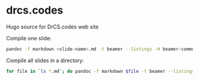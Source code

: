 # drcs.codes

Hugo source for DrCS.codes web site


Compile one slide:
```sh
pandoc -f markdown <slide-name>.md -t beamer --listings -H beamer-common.tex -o <slide-name>.pdf
```



Compile all slides in a directory:
```sh
for file in `ls *.md`; do pandoc -f markdown $file -t beamer --listings -H beamer-common.tex -o `(basename $file .md)`.pdf; done
```

